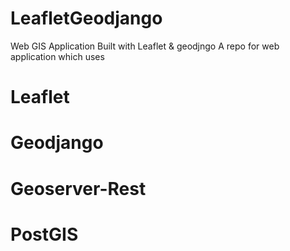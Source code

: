 # LeafletGeodjango
Web GIS Application Built with Leaflet &amp; geodjngo
A repo for web application which uses 
# Leaflet 
# Geodjango 
# Geoserver-Rest 
# PostGIS
